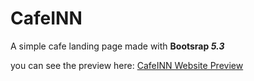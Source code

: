 # CafeINN
A simple cafe landing page made with **Bootsrap _5.3_**

you can see the preview here:
[CafeINN Website Preview](https://caffeinn.netlify.app/)
